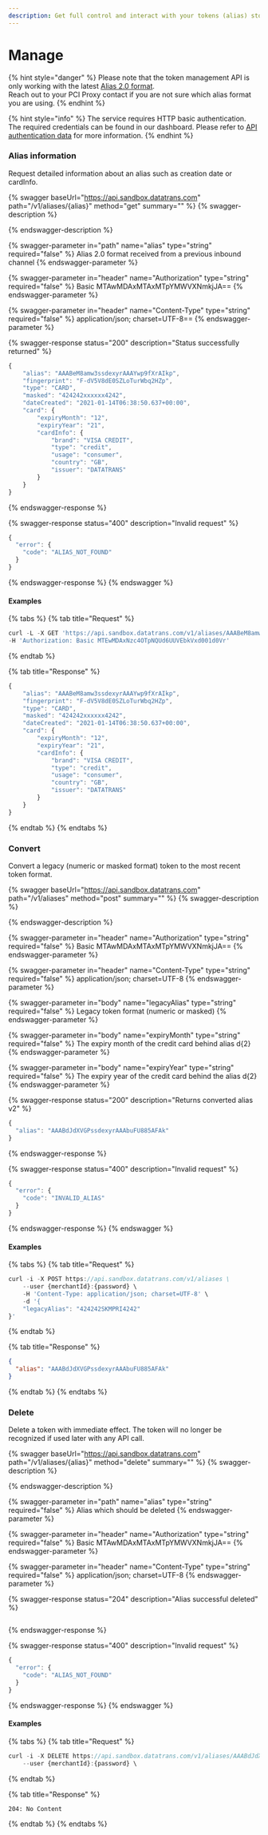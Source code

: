 ```yaml
---
description: Get full control and interact with your tokens (alias) stored in our vault
---
```


# Manage

{% hint style="danger" %}
Please note that the token management API is only working with the latest [Alias 2.0 format](https://docs.pci-proxy.com/resources/token-format).\
Reach out to your PCI Proxy contact if you are not sure which alias format you are using.
{% endhint %}

{% hint style="info" %}
The service requires HTTP basic authentication. The required credentials can be found in our dashboard. Please refer to [API authentication data](../guides/pci-proxy-dashboard/api-authentication-data.md#basic-authentication) for more information.
{% endhint %}

### Alias information

Request detailed information about an alias such as creation date or cardInfo.

{% swagger baseUrl="https://api.sandbox.datatrans.com" path="/v1/aliases/{alias}" method="get" summary="" %}
{% swagger-description %}

{% endswagger-description %}

{% swagger-parameter in="path" name="alias" type="string" required="false" %}
Alias 2.0 format received from a previous inbound channel
{% endswagger-parameter %}

{% swagger-parameter in="header" name="Authorization" type="string" required="false" %}
Basic MTAwMDAxMTAxMTpYMWVXNmkjJA==
{% endswagger-parameter %}

{% swagger-parameter in="header" name="Content-Type" type="string" required="false" %}
application/json; charset=UTF-8==
{% endswagger-parameter %}

{% swagger-response status="200" description="Status successfully returned" %}
```javascript
{
    "alias": "AAABeM8amw3ssdexyrAAAYwp9fXrAIkp",
    "fingerprint": "F-dV5V8dE0SZLoTurWbq2HZp",
    "type": "CARD",
    "masked": "424242xxxxxx4242",
    "dateCreated": "2021-01-14T06:38:50.637+00:00",
    "card": {
        "expiryMonth": "12",
        "expiryYear": "21",
        "cardInfo": {
            "brand": "VISA CREDIT",
            "type": "credit",
            "usage": "consumer",
            "country": "GB",
            "issuer": "DATATRANS"
        }
    }
}
```
{% endswagger-response %}

{% swagger-response status="400" description="Invalid request" %}
```javascript
{
  "error": {
    "code": "ALIAS_NOT_FOUND"
  }
}
```
{% endswagger-response %}
{% endswagger %}

#### Examples

{% tabs %}
{% tab title="Request" %}
```javascript
curl -L -X GET 'https://api.sandbox.datatrans.com/v1/aliases/AAABeM8amw3ssdexyrAAAYwp9fXrAIkp' \
-H 'Authorization: Basic MTEwMDAxNzc4OTpNQUd6UUVEbkVxd001d0Vr'
```
{% endtab %}

{% tab title="Response" %}
```javascript
{
    "alias": "AAABeM8amw3ssdexyrAAAYwp9fXrAIkp",
    "fingerprint": "F-dV5V8dE0SZLoTurWbq2HZp",
    "type": "CARD",
    "masked": "424242xxxxxx4242",
    "dateCreated": "2021-01-14T06:38:50.637+00:00",
    "card": {
        "expiryMonth": "12",
        "expiryYear": "21",
        "cardInfo": {
            "brand": "VISA CREDIT",
            "type": "credit",
            "usage": "consumer",
            "country": "GB",
            "issuer": "DATATRANS"
        }
    }
}
```
{% endtab %}
{% endtabs %}

### Convert

Convert a legacy (numeric or masked format) token to the most recent token format.

{% swagger baseUrl="https://api.sandbox.datatrans.com" path="/v1/aliases" method="post" summary="" %}
{% swagger-description %}

{% endswagger-description %}

{% swagger-parameter in="header" name="Authorization" type="string" required="false" %}
Basic MTAwMDAxMTAxMTpYMWVXNmkjJA==
{% endswagger-parameter %}

{% swagger-parameter in="header" name="Content-Type" type="string" required="false" %}
application/json; charset=UTF-8
{% endswagger-parameter %}

{% swagger-parameter in="body" name="legacyAlias" type="string" required="false" %}
Legacy token format (numeric or masked)
{% endswagger-parameter %}

{% swagger-parameter in="body" name="expiryMonth" type="string" required="false" %}
The expiry month of the credit card behind alias d{2}
{% endswagger-parameter %}

{% swagger-parameter in="body" name="expiryYear" type="string" required="false" %}
The expiry year of the credit card behind the alias d{2}
{% endswagger-parameter %}

{% swagger-response status="200" description="Returns converted alias v2" %}
```javascript
{
  "alias": "AAABdJdXVGPssdexyrAAAbuFU885AFAk"
}
```
{% endswagger-response %}

{% swagger-response status="400" description="Invalid request" %}
```javascript
{
  "error": {
    "code": "INVALID_ALIAS"
  }
}
```
{% endswagger-response %}
{% endswagger %}

#### Examples

{% tabs %}
{% tab title="Request" %}
```javascript
curl -i -X POST https://api.sandbox.datatrans.com/v1/aliases \
	--user {merchantId}:{password} \
	-H 'Content-Type: application/json; charset=UTF-8' \
	-d '{
    "legacyAlias": "424242SKMPRI4242"
}'
```
{% endtab %}

{% tab title="Response" %}
```json
{
  "alias": "AAABdJdXVGPssdexyrAAAbuFU885AFAk"
}
```
{% endtab %}
{% endtabs %}

### Delete

Delete a token with immediate effect. The token will no longer be recognized if used later with any API call.

{% swagger baseUrl="https://api.sandbox.datatrans.com" path="/v1/aliases/{alias}" method="delete" summary="" %}
{% swagger-description %}

{% endswagger-description %}

{% swagger-parameter in="path" name="alias" type="string" required="false" %}
Alias which should be deleted
{% endswagger-parameter %}

{% swagger-parameter in="header" name="Authorization" type="string" required="false" %}
Basic MTAwMDAxMTAxMTpYMWVXNmkjJA==
{% endswagger-parameter %}

{% swagger-parameter in="header" name="Content-Type" type="string" required="false" %}
application/json; charset=UTF-8
{% endswagger-parameter %}

{% swagger-response status="204" description="Alias successful deleted" %}
```
```
{% endswagger-response %}

{% swagger-response status="400" description="Invalid request" %}
```javascript
{
  "error": {
    "code": "ALIAS_NOT_FOUND"
  }
}
```
{% endswagger-response %}
{% endswagger %}

#### Examples

{% tabs %}
{% tab title="Request" %}
```javascript
curl -i -X DELETE https://api.sandbox.datatrans.com/v1/aliases/AAABdJdXjl7ssdexyrAAAZleH7dSANH- \
	--user {merchantId}:{password} \
```
{% endtab %}

{% tab title="Response" %}
```
204: No Content
```
{% endtab %}
{% endtabs %}
